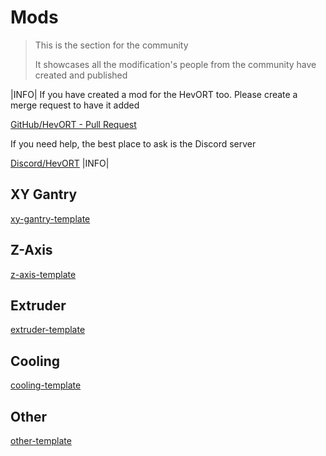 # Mods

> This is the section for the community
>
> It showcases all the modification's people from the community have created and published

|INFO|
If you have created a mod for the HevORT too.
Please create a merge request to have it added 

[GitHub/HevORT - Pull Request](https://github.com/MirageC79/HevORT/pulls)


If you need help, the best place to ask is the Discord server

[Discord/HevORT](https://discord.gg/nCYRQAZPWV)
|INFO|

<script>
    createGridData(1, [
        {
            title: "EvoMoto HD12 AWD",
            image: "../../assets/images/mods/evomoto_awd_hd12.png",
            description: `This mod adds two more steppers to the HevORT.
                        <br>They replace the pulley mounts on the front for even more power.
                        <br><br>Requires (not including existing parts from the pulley mounts):
                        <br>-2 more steppers
                        <br>-2 driving pulleys for the stepper (20teeth)
                        <br>-6x M5 100mm screws (replaces existing M5 90mm)
                        <br>-2x M5 55mm screws (replaces existing M5 45mm)`,
            credits: [
                    {name: "EvoMoto"},
            ],
            buttons: [
                {title: "Thingiverse", link: "https://www.thingiverse.com/thing:5171980"},
            ],
        },
        {
            title: "EvoMoto STD/HT AWD",
            image: "../../assets/images/mods/evomoto_awd_std-ht.png",
            description: `This mod adds two more steppers to the HevORT.
                        <br>They replace the pulley mounts on the front for even more power.
                        <br><br>Requires (not including existing parts from the pulley mounts):
                        <br>-2 more steppers
                        <br>-2 driving pulleys for the stepper (20teeth)`,
            credits: [
                    {name: "EvoMoto"},
            ],
            buttons: [
                {title: "Thingiverse", link: "https://www.thingiverse.com/thing:4815859"},
            ],
        },
        {
            title: "Hans Hanson HD12 AWD",
            image: "../../assets/images/mods/hans-hanson_awd_hd12.jpg",
            description: `Almost the same number and length of shafts are required as with the opposite Motor Mount and Pulley mount
                        <br><br>(except for the two Dowel Pin 5x40mm for the belt binder).
                        <br>The same goes for the idler and pulley.`,
            credits: [
                    {name: "Hans Hanson"},
            ],
            buttons: [
                {title: "Thingiverse", link: "https://www.thingiverse.com/thing:4946002"},
                {title: "CAD File", link: "https://a360.co/3lwUEMv"}
            ],
        },
    ]);
    createGridData(2, [
        {
            title: "Wobble Rings for SFU1204",
            image: "../../assets/images/mods/evomoto_sfu1204_wobble_rings.jpg",
            description: `Alternative version of the original Wobble Rings for the ZR V2.5
                        <br>These do a better job at eliminating bad quality ballscrews
                        <br><br>Cheap ballscrews never run smooth, these wobble rings will eliminate any wobble
                        <br>the ballscrew would have induced into the print bed movement`,
            credits: [
                    {name: "EvoMoto"},
            ],
            buttons: [
                {title: "Thingiverse", link: "https://www.thingiverse.com/thing:4781610"},
            ],
        },
        {
            title: "Wobble Rings for SFU1604",
            image: "../../assets/images/mods/evomoto_sfu1604_wobble_rings.png",
            description: `Same as the SFU1204 version but for SFU1604`,
            credits: [
                    {name: "EvoMoto"},
            ],
            buttons: [
                {title: "Thingiverse", link: "https://www.thingiverse.com/thing:4785945"},
            ],
        },
        {
            title: "Z-Axis 2:1 reduction",
            image: "../../assets/images/mods/m3nt8l_z-axis_reduction.jpg",
            description: `2:1 reduction for the HevORT's ZR V2.5 Z-Axis
                        <br>This mod increases holding torque.
                        <br>It will also allow you to use 50mm longer ballscrews bringing you 50mm more Z-Travel.
                        <br><br>Requires (for all 3):
                        <br>3x 154 mm (77 tooth) 2GT closed loop belt
                        <br>3x 40 tooth pulley with 5mm bore
                        <br>3x Roland Coupler (as seen in standard HevORT Z 2.5)
                        <br>3x 5200-2RS double row angular contact bearing (as seen in standard HevORT Z 2.5)
                        <br>3x Coupler (as seen in standard HevORT Z 2.5)
                        <br>3x 5mm shaft pins
                        <br>3x 20 tooth pulley for the motor shaft (5mm) (as seen in standard HevORT Z 2.5)
                        <br>9x 625RS 5mm bore x 16mm OD x 5mm wide bearings`,
            credits: [
                    {name: "M3NT8L"},
            ],
            buttons: [
                {title: "Thingiverse", link: "https://www.thingiverse.com/thing:4880007"},
            ],
        },
    ]);
    createGridData(3, [
        {
            title: "BL-Touch Rapido UHF Hotend bracket",
            image: "https://hevort-mods.donnerplays.de/images/BL_Touch_Rapido_Hotend_UHF_Bracket.png",
            description: `Mounting bracket for the BL-Touch when used on a Rapido UHF hotend.
                        <br>- Adds a lip on the top that prevents the support from rotating.
                        <br>- Uses nuts for all screw holes instead of screwing into the plastic
                        <br><br>Requires:
                        <br>- 3x M3 nuts
                        <br>- Main mounting screw: M3x(~35mm long screw)
                        <br>- BL-Touch screws: 2x M3x8mm screw`,
            credits: [
                    {name: "MirageC", description: "Initial work/version"},
                    {name: "DonnerPlays", description: "Modification to use M3 nuts instead of threading into the plastic"}
            ],
            buttons: [
                {title: "CAD File", link: "https://hevort-mods.donnerplays.de/cad/BL_Touch_Rapido_Hotend_UHF_Bracket.step", icon: "fa fa-download"},
            ],
        },
    ]);
    createGridData(4, [
        {
            title: "HD12/MGN12 CPAP Rapido Duct",
            image: "https://hevort-mods.donnerplays.de/images/HD12_MGN12_Rapido_Duct.png",
            description: `Fan duct for CPAP fan hose
                        <br>(15mm inner diameter)
                        <br><br>Mounts to the standard MGN12H/HD12 HextrudORT carriage
                        <br><br>Requires:
                        <br>- Standard: 4x M3x8mm screws
                        <br>- UHF: 4x M3x14mm screws`,
            credits: [
                    {name: "MirageC", description: "Initial work of MGN9 version"},
                    {name: "DonnerPlays", description: "Modification to fit HD12/MGN12"}
            ],
            buttons: [
                {title: "CAD File", link: "https://hevort-mods.donnerplays.de/cad/HD12_MGN12_Rapido_Duct.step", icon: "fa fa-download"},
            ],
        },
        {
            title: "HD12/MGN12H Rapido UHF Spacer",
            image: "https://hevort-mods.donnerplays.de/images/HD12_MGN12_Rapido_UHF_Spacer.png",
            description: `Spacer for the CPAP Rapido Duct
                        <br>when the rapido is used with a volcano nozzle (UHF)`,
            credits: [
                    {name: "MirageC", description: "Initial work of MGN9 version"},
                    {name: "DonnerPlays", description: "Modification to fit HD12/MGN12"}
            ],
            buttons: [
                {title: "CAD File", link: "https://hevort-mods.donnerplays.de/cad/HD12_MGN12_Rapido_UHF_Spacer.step", icon: "fa fa-download"},
            ],
        },
        {
            title: "HD12/MGN12 40mm fan mount (tested with Rapido hotend)",
            image: "https://hevort-mods.donnerplays.de/images/MGN12_HD12_Rapido_Fan_Shroud_40mm.png",
            description: `This bracket allows you to use a 40mm fan for
                        <br>hotend cooling on the
                        <br>MGN12/HD12 HextrudORT carriage
                        <br><br>Includes small side openings to help with getting out the hot air and help with installation.
                        <br><br>Is supported by two screws/flaps on the side
                        <br><br>Requires:
                        <br>- 3x M3x(8mm + fan size)
                        <br>Example: 20mm thick fan = 28mm = 25-30mm`,
            credits: [
                    {name: "MirageC", description: "Initial work on version for Rapido with 25mm fan"},
                    {name: "DonnerPlays", description: "Modification to allow 40mm fan to be used"}
            ],
            buttons: [
                {title: "CAD File", link: "https://hevort-mods.donnerplays.de/cad/MGN12_HD12_Rapido_Fan_Shroud_40mm.step", icon: "fa fa-download"},
            ],
        },
    ]);
    createGridData(5, [
        {
            title: "SpEye",
            image: "../assets/images/mods/spy-eye/spy-eye-printed.jpg",
            description: `Not only an empty filament detector.
                        <br>The SpEye can detect a spool jam and pause your print.`,
            credits: [
                    {name: "MirageC", description: "Initial work"},
            ],
            buttons: [
                {title: "SpyEye page", link: "#/pages/mods/spy-eye.md"},
            ],
        },
        {
            title: "ADXL345 mounting bracket on 40mm fan",
            image: "https://hevort-mods.donnerplays.de/images/ADXL345_40mm_Fan_Mount.png",
            description: `Allows you to easily mount an ADXL345 accelerometer to your print head.
                        <br><br>Mounts to the front of a 40mm fan.
                        <br>(tested with a 20mm thick fan)
                        <br><br>Requires: 3.5mm longer screws`,
            credits: [
                    {name: "DonnerPlays", description: "Initial work"},
            ],
            buttons: [
                {title: "CAD File", link: "https://hevort-mods.donnerplays.de/cad/ADXL345_40mm_Fan_Mount.step", icon: "fa fa-download"},
            ],
        },
        {
            title: "Hans Hanson FumesORT",
            image: "../assets/images/mods/hans-hanson_fumes-ort.jpg",
            description: `Fume filter mounted under the HevORT's print bed.
                        <br><br>Filter basket volume is approx. 313ml.
                        <br>Using activated charcoal pellets with a diameter of approx. 4mm
                        <br><br>Uses 4x 40x40x20 Sunon MF40202VX-1000U-A99
                        <br>Circulates 37m³/h with empty filter basked
                        <br>11m³/h with full filter at 24V or 6m³/h at 12V
                        <br><br>Requires:
                        <br>20x M3x8mm or M3x10
                        <br>16x M3x25mm (for 40x40x20 mm Fans)
                        <br>2x wago 221-413
                        <br>8x M5x8mm Socket Head Screws
                        <br>8x Hammer nut M5 for 2020 profile
                        <br>4x Hammer nut M3 for 2020 profile
                        <br>1x 295mm 2040 profile
                        <br>4x 40x40x20 Fans
                        <br>1x activated charcoal pellets`,
            credits: [
                    {name: "Hans Hanson"},
            ],
            buttons: [
                {title: "Thingiverse", link: "https://www.thingiverse.com/thing:5197675"},
                {title: "CAD File", link: "https://a360.co/3lwUEMv"}
            ],
        },
    ]);
</script>

## XY Gantry

[xy-gantry-template](../../assets/templates/grid-template.md ':include')

## Z-Axis

[z-axis-template](../../assets/templates/grid-template.md ':include')


## Extruder

[extruder-template](../../assets/templates/grid-template.md ':include')

## Cooling

[cooling-template](../../assets/templates/grid-template.md ':include')

## Other

[other-template](../../assets/templates/grid-template.md ':include')